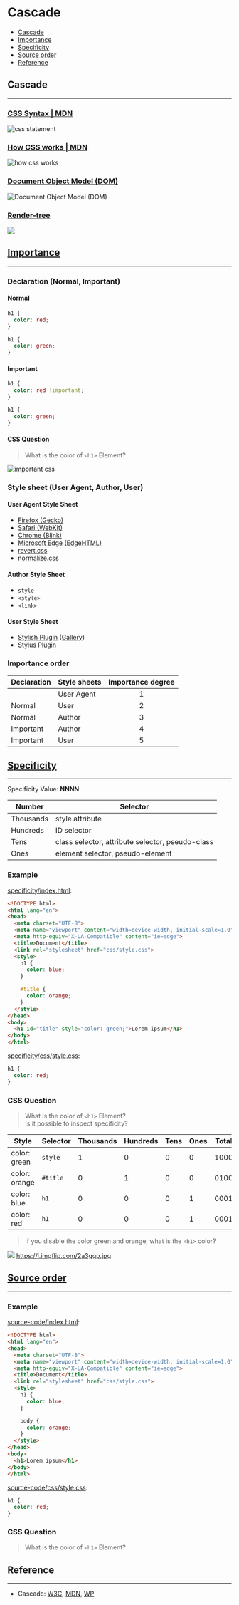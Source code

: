 # Cascade

* [Cascade](#cascade)
* [Importance](#importance)
* [Specificity](#specificity)
* [Source order](#source-order)
* [Reference](#reference)

## Cascade
---

### [CSS Syntax \| MDN](https://developer.mozilla.org/en-US/docs/Web/CSS/Syntax)

![css statement](https://developer.mozilla.org/@api/deki/files/6168/=css_syntax_-_statements_Venn_diag.png)<br>

### [How CSS works \| MDN](https://developer.mozilla.org/en-US/docs/Learn/CSS/Introduction_to_CSS/How_CSS_works)

![how css works](https://mdn.mozillademos.org/files/11781/rendering.svg)

### [Document Object Model (DOM)](https://developers.google.com/web/fundamentals/performance/critical-rendering-path/constructing-the-object-model#document_object_model_dom)

![Document Object Model (DOM)](https://developers.google.com/web/fundamentals/performance/critical-rendering-path/images/full-process.png)

<!--
### [CSS Object Model (CSSOM)](https://developers.google.com/web/fundamentals/performance/critical-rendering-path/constructing-the-object-model#css_object_model_cssom)
![](https://developers.google.com/web/fundamentals/performance/critical-rendering-path/images/cssom-construction.png)
![](https://developers.google.com/web/fundamentals/performance/critical-rendering-path/images/cssom-tree.png)
-->

### [Render-tree](https://developers.google.com/web/fundamentals/performance/critical-rendering-path/render-tree-construction)
![](https://developers.google.com/web/fundamentals/performance/critical-rendering-path/images/render-tree-construction.png)

<!--
### [Rendering](https://developers.google.com/web/fundamentals/performance/rendering/)
![](https://developers.google.com/web/fundamentals/performance/rendering/images/intro/frame-full.jpg)
-->

## [Importance](https://developer.mozilla.org/en-US/docs/Learn/CSS/Introduction_to_CSS/Cascade_and_inheritance#Importance)
---

### Declaration (Normal, Important)

#### Normal

```css
h1 {
  color: red;
}

h1 {
  color: green;
}
```

#### Important

```css
h1 {
  color: red !important;
}

h1 {
  color: green;
}
```

#### CSS Question

> What is the color of `<h1>` Element?

![important css](https://memeexplorer.com/cache/846.jpg)

### Style sheet (User Agent, Author, User)

#### User Agent Style Sheet

* [Firefox (Gecko)](https://dxr.mozilla.org/mozilla-central/source/layout/style/res/html.css)
* [Safari (WebKit)](https://trac.webkit.org/browser/trunk/Source/WebCore/css/html.css)
* [Chrome (Blink)](https://chromium.googlesource.com/chromium/blink/+/master/Source/core/css/html.css)
* [Microsoft Edge (EdgeHTML)](https://gist.github.com/jonathantneal/abc52743caa0a019d359ec4ba2ce965b)
* [revert.css](https://github.com/sw4/revert.css)
* [normalize.css](https://necolas.github.io/normalize.css/)

#### Author Style Sheet

* `style`
* `<style>`
* `<link>`

#### User Style Sheet

* [Stylish Plugin](https://chrome.google.com/webstore/detail/stylish/fjnbnpbmkenffdnngjfgmeleoegfcffe?hl=en) ([Gallery](http://userstyles.org/))
* [Stylus Plugin](https://chrome.google.com/webstore/detail/stylus/clngdbkpkpeebahjckkjfobafhncgmne?hl=en)

### Importance order

| Declaration | Style sheets | Importance degree |
|-|-|:-:|
| | User Agent | 1 |
| Normal | User | 2 |
| Normal | Author | 3 |
| Important | Author | 4 |
| Important | User | 5 |

## [Specificity](https://developer.mozilla.org/en-US/docs/Learn/CSS/Introduction_to_CSS/Cascade_and_inheritance#Specificity)
---

Specificity Value: **NNNN**

| Number |	Selector |
|-|-|
| Thousands |	style attribute |
| Hundreds | ID selector |
| Tens | class selector, attribute selector, pseudo-class  |
| Ones | element selector, pseudo-element |

### Example

[specificity/index.html](specificity/index.html):
```html
<!DOCTYPE html>
<html lang="en">
<head>
  <meta charset="UTF-8">
  <meta name="viewport" content="width=device-width, initial-scale=1.0">
  <meta http-equiv="X-UA-Compatible" content="ie=edge">
  <title>Document</title>
  <link rel="stylesheet" href="css/style.css">
  <style>
    h1 {
      color: blue;
    }

    #title {
      color: orange;
    }
  </style>
</head>
<body>
  <h1 id="title" style="color: green;">Lorem ipsum</h1>
</body>
</html>
```

[specificity/css/style.css](specificity/css/style.css):
```css
h1 {
  color: red;
}
```

### CSS Question

> What is the color of `<h1>` Element?<br>
> Is it possible to inspect specificity?

| Style	| Selector | Thousands | Hundreds | Tens | Ones | Total |
|-|-|-|-|-|-|-|
| color: green | `style` | 1 | 0 | 0 | 0 | 1000 |
| color: orange | `#title` | 0 | 1 | 0 | 0 | 0100 |
| color: blue | `h1` | 0 | 0 | 0 | 1 | 0001 |
| color: red | `h1` | 0 | 0 | 0 | 1 | 0001 |

> If you disable the color green and orange, what is the `<h1>` color?<br>

![](https://i.imgflip.com/2a3fmn.jpg)
<a href="https://i.imgflip.com/2a3ggp.jpg" style="color: #fff">https://i.imgflip.com/2a3ggp.jpg</a>

## [Source order](https://developer.mozilla.org/en-US/docs/Learn/CSS/Introduction_to_CSS/Cascade_and_inheritance#Source_order)
---

### Example 

[source-code/index.html](source-code/index.html):
```html
<!DOCTYPE html>
<html lang="en">
<head>
  <meta charset="UTF-8">
  <meta name="viewport" content="width=device-width, initial-scale=1.0">
  <meta http-equiv="X-UA-Compatible" content="ie=edge">
  <title>Document</title>
  <link rel="stylesheet" href="css/style.css">
  <style>
    h1 {
      color: blue;
    }

    body {
      color: orange;
    }
  </style>
</head>
<body>
  <h1>Lorem ipsum</h1>
</body>
</html>
```

[source-code/css/style.css](source-code/css/style.css):
```css
h1 {
  color: red;
}
```

### CSS Question

> What is the color of `<h1>` Element?

## Reference
---

* Cascade: [W3C](https://www.w3.org/TR/CSS22/cascade.html), [MDN](https://developer.mozilla.org/en-US/docs/Learn/CSS/Introduction_to_CSS/Cascade_and_inheritance), [WP](https://docs.webplatform.org/wiki/tutorials/inheritance_and_cascade)

